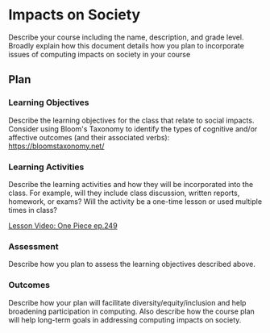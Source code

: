 # Impacts on Society

Describe your course including the name, description, and grade level. Broadly explain how this document details how you plan to incorporate issues of computing impacts on society in your course

## Plan

### Learning Objectives

Describe the learning objectives for the class that relate to social impacts. Consider using Bloom's Taxonomy to identify the types of cognitive and/or affective outcomes (and their associated verbs): https://bloomstaxonomy.net/

### Learning Activities

Describe the learning activities and how they will be incorporated into the class. For example, will they include class discussion, written reports, homework, or exams? Will the activity be a one-time lesson or used multiple times in class?

[Lesson Video: One Piece ep.249](https://www.crunchyroll.com/watch/GRX0MNV36/spandams-scheme-the-day-the-sea-train-shook) 

### Assessment

Describe how you plan to assess the learning objectives described above.

### Outcomes

Describe how your plan will facilitate diversity/equity/inclusion and help broadening participation in computing. Also describe how the course plan will help long-term goals in addressing computing impacts on society.
